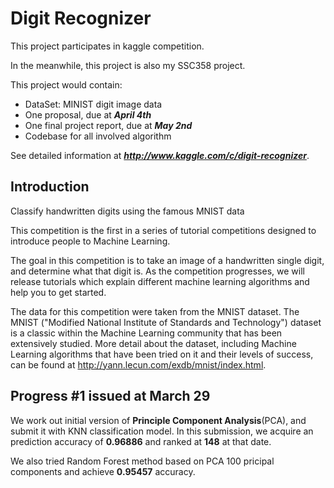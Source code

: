 Digit Recognizer
===============

This project participates in kaggle competition. 

In the meanwhile, this project is also my SSC358 project.
 

This project would contain:

* DataSet: MINIST digit image data
* One proposal, due at ***April 4th***
* One final project report, due at ***May 2nd***
* Codebase for all involved algorithm

See detailed information at ***http://www.kaggle.com/c/digit-recognizer***.

Introduction
---------------
Classify handwritten digits using the famous MNIST data

This competition is the first in a series of tutorial competitions designed to introduce people to Machine Learning.

The goal in this competition is to take an image of a handwritten single digit, and determine what that digit is.  As the competition progresses, we will release tutorials which explain different machine learning algorithms and help you to get started.


The data for this competition were taken from the MNIST dataset. The MNIST ("Modified National Institute of Standards and Technology") dataset is a classic within the Machine Learning community that has been extensively studied.  More detail about the dataset, including Machine Learning algorithms that have been tried on it and their levels of success, can be found at http://yann.lecun.com/exdb/mnist/index.html.


Progress #1 issued at March 29
---------------
We work out initial version of **Principle Component Analysis**(PCA), and submit it with KNN classification model. In this submission, we acquire an prediction accuracy of **0.96886** and ranked at **148** at that date.

We also tried Random Forest method based on PCA 100 pricipal components and achieve **0.95457** accuracy.